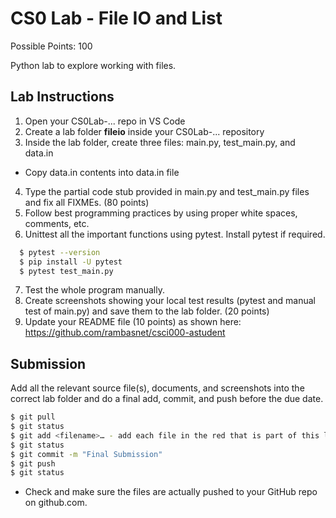 # CS0 Lab - File IO and List

Possible Points: 100

Python lab to explore working with files.

## Lab Instructions

1. Open your CS0Lab-... repo in VS Code
2. Create a lab folder **fileio** inside your CS0Lab-... repository
3. Inside the lab folder, create three files: main.py,  test_main.py, and data.in
  - Copy data.in contents into data.in file
4. Type the partial code stub provided in main.py and test_main.py files and fix all FIXMEs. (80 points)
5. Follow best programming practices by using proper white spaces, comments, etc.
6. Unittest all the important functions using pytest. Install pytest if required.

```bash
  $ pytest --version
  $ pip install -U pytest
  $ pytest test_main.py
```

7. Test the whole program manually.
9. Create screenshots showing your local test results (pytest and manual test of main.py) and save them to the lab folder. (20 points)
10. Update your README file (10 points) as shown here: https://github.com/rambasnet/csci000-astudent

## Submission

Add all the relevant source file(s), documents, and screenshots into the correct lab folder and do a final add, commit, and push before the due date.

```bash
$ git pull
$ git status
$ git add <filename>… - add each file in the red that is part of this lab
$ git status
$ git commit -m "Final Submission"
$ git push
$ git status
```

- Check and make sure the files are actually pushed to your GitHub repo on github.com.
